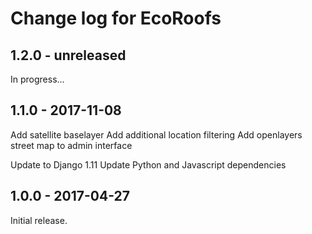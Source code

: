 # Change log for EcoRoofs

## 1.2.0  - unreleased

In progress...


## 1.1.0 - 2017-11-08

Add satellite baselayer
Add additional location filtering
Add openlayers street map to admin interface

Update to Django 1.11
Update Python and Javascript dependencies

## 1.0.0 - 2017-04-27

Initial release.
